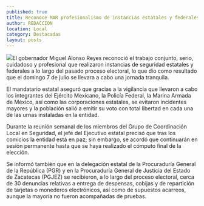 ```yaml
---
published: true
title: Reconoce MAR profesionalismo de instancias estatales y federales durante la jornada electoral
author: REDACCION
location: Local
category: Destacadas
layout: posts
---
```


![](http://i.imgur.com/wLw83Snm.jpg)El gobernador Miguel Alonso Reyes reconoció el trabajo conjunto, serio, cuidadoso y profesional que realizaron instancias de seguridad estatales y federales a lo largo del pasado proceso electoral, lo que dio como resultado que el domingo 7 de julio se llevara a cabo una jornada tranquila.

El mandatario estatal aseguró que gracias a la vigilancia que llevaron a cabo los integrantes del Ejército Mexicano, la Policía Federal, la Marina Armada de México, así como las corporaciones estatales, se evitaron incidentes mayores y la población salió a emitir su voto con total libertad en cada una de las urnas instaladas en la entidad.

Durante la reunión semanal de los miembros del Grupo de Coordinación Local en Seguridad, el jefe del Ejecutivo estatal precisó que tras los comicios la entidad está en paz; sin embargo, se acordó que continuarán en sesión permanente hasta que se haya realizado el cómputo final de la elección.

Se informó también que en la delegación estatal de la Procuraduría General de la República (PGR) y en la Procuraduría General de Justicia del Estado de Zacatecas (PGJEZ) se recibieron, a lo largo del proceso electoral, cerca de 30 denuncias relativas a entrega de despensas, cobijas y de repartición de tarjetas o monederos electrónicos, así como de supuestos acarreos, aunque la mayoría no fueron acompañadas de pruebas.
